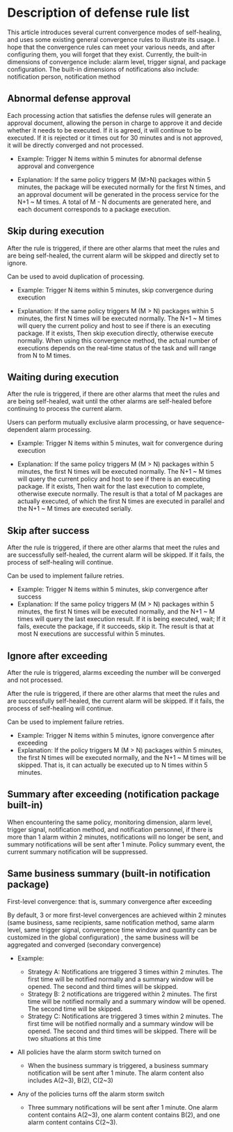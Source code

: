 # Description of defense rule list


This article introduces several current convergence modes of self-healing, and uses some existing general convergence rules to illustrate its usage. I hope that the convergence rules can meet your various needs, and after configuring them, you will forget that they exist. Currently, the built-in dimensions of convergence include: alarm level, trigger signal, and package configuration. The built-in dimensions of notifications also include: notification person, notification method

## Abnormal defense approval

Each processing action that satisfies the defense rules will generate an approval document, allowing the person in charge to approve it and decide whether it needs to be executed. If it is agreed, it will continue to be executed. If it is rejected or it times out for 30 minutes and is not approved, it will be directly converged and not processed.

* Example: Trigger N items within 5 minutes for abnormal defense approval and convergence

* Explanation: If the same policy triggers M (M>N) packages within 5 minutes, the package will be executed normally for the first N times, and an approval document will be generated in the process service for the N+1 ~ M times. A total of M - N documents are generated here, and each document corresponds to a package execution.

## Skip during execution

After the rule is triggered, if there are other alarms that meet the rules and are being self-healed, the current alarm will be skipped and directly set to ignore.

Can be used to avoid duplication of processing.

* Example: Trigger N items within 5 minutes, skip convergence during execution

* Explanation: If the same policy triggers M (M > N) packages within 5 minutes, the first N times will be executed normally. The N+1 ~ M times will query the current policy and host to see if there is an executing package. If it exists, Then skip execution directly, otherwise execute normally. When using this convergence method, the actual number of executions depends on the real-time status of the task and will range from N to M times.

## Waiting during execution

After the rule is triggered, if there are other alarms that meet the rules and are being self-healed, wait until the other alarms are self-healed before continuing to process the current alarm.

Users can perform mutually exclusive alarm processing, or have sequence-dependent alarm processing.

* Example: Trigger N items within 5 minutes, wait for convergence during execution

* Explanation: If the same policy triggers M (M > N) packages within 5 minutes, the first N times will be executed normally. The N+1 ~ M times will query the current policy and host to see if there is an executing package. If it exists, Then wait for the last execution to complete, otherwise execute normally. The result is that a total of M packages are actually executed, of which the first N times are executed in parallel and the N+1 ~ M times are executed serially.

## Skip after success

After the rule is triggered, if there are other alarms that meet the rules and are successfully self-healed, the current alarm will be skipped. If it fails, the process of self-healing will continue.

Can be used to implement failure retries.

* Example: Trigger N items within 5 minutes, skip convergence after success
* Explanation: If the same policy triggers M (M > N) packages within 5 minutes, the first N times will be executed normally, and the N+1 ~ M times will query the last execution result. If it is being executed, wait; If it fails, execute the package, if it succeeds, skip it. The result is that at most N executions are successful within 5 minutes.

## Ignore after exceeding

After the rule is triggered, alarms exceeding the number will be converged and not processed.

After the rule is triggered, if there are other alarms that meet the rules and are successfully self-healed, the current alarm will be skipped. If it fails, the process of self-healing will continue.

Can be used to implement failure retries.

* Example: Trigger N items within 5 minutes, ignore convergence after exceeding
* Explanation: If the policy triggers M (M > N) packages within 5 minutes, the first N times will be executed normally, and the N+1 ~ M times will be skipped. That is, it can actually be executed up to N times within 5 minutes.

## Summary after exceeding (notification package built-in)

When encountering the same policy, monitoring dimension, alarm level, trigger signal, notification method, and notification personnel, if there is more than 1 alarm within 2 minutes, notifications will no longer be sent, and summary notifications will be sent after 1 minute. Policy summary event, the current summary notification will be suppressed.

## Same business summary (built-in notification package)

First-level convergence: that is, summary convergence after exceeding

By default, 3 or more first-level convergences are achieved within 2 minutes (same business, same recipients, same notification method, same alarm level, same trigger signal, convergence time window and quantity can be customized in the global configuration) , the same business will be aggregated and converged (secondary convergence)

* Example:

     * Strategy A: Notifications are triggered 3 times within 2 minutes. The first time will be notified normally and a summary window will be opened. The second and third times will be skipped.
     * Strategy B: 2 notifications are triggered within 2 minutes. The first time will be notified normally and a summary window will be opened. The second time will be skipped.
     * Strategy C: Notifications are triggered 3 times within 2 minutes. The first time will be notified normally and a summary window will be opened. The second and third times will be skipped.
There will be two situations at this time

* All policies have the alarm storm switch turned on
     * When the business summary is triggered, a business summary notification will be sent after 1 minute. The alarm content also includes A(2~3), B(2), C(2~3)
* Any of the policies turns off the alarm storm switch
     * Three summary notifications will be sent after 1 minute. One alarm content contains A(2~3), one alarm content contains B(2), and one alarm content contains C(2~3).